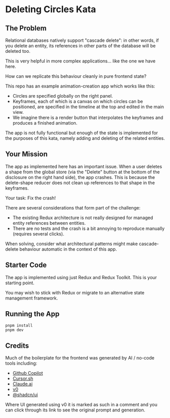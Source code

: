 # Deleting Circles Kata

## The Problem

Relational databases natively support "cascade delete": in other words, if you delete an entity, its references in other parts of the database will be deleted too.

This is very helpful in more complex applications... like the one we have here.

How can we replicate this behaviour cleanly in pure frontend state?

This repo has an example animation-creation app which works like this:

- Circles are specified globally on the right panel.
- Keyframes, each of which is a canvas on which circles can be positioned, are specified in the timeline at the top and edited in the main view.
- We imagine there is a render button that interpolates the keyframes and produces a finished animation.

The app is not fully functional but enough of the state is implemented for the purposes of this kata, namely adding and deleting of the related entities.

## Your Mission

The app as implemented here has an important issue. When a user deletes a shape from the global store (via the "Delete" button at the bottom of the disclosure on the right hand side), the app crashes. This is because the delete-shape reducer does not clean up references to that shape in the keyframes.

Your task: Fix the crash!

There are several considerations that form part of the challenge:

- The existing Redux architecture is not really designed for managed entity references between entities.
- There are no tests and the crash is a bit annoying to reproduce manually (requires several clicks).

When solving, consider what architectural patterns might make cascade-delete behaviour automatic in the context of this app.

## Starter Code

The app is implemented using just Redux and Redux Toolkit. This is your starting point.

You may wish to stick with Redux or migrate to an alternative state management framework.

## Running the App

```shell
pnpm install
pnpm dev
```

## Credits

Much of the boilerplate for the frontend was generated by AI / no-code tools including:

- [Github Copilot](https://github.com/features/copilot)
- [Cursor.sh](https://cursor.sh/)
- [Claude.ai](https://claude.ai/)
- [v0](https://v0.dev)
- [@shadcn/ui](https://ui.shadcn.com/)

Where UI generated using v0 it is marked as such in a comment and you can click through its link to see the original prompt and generation.
